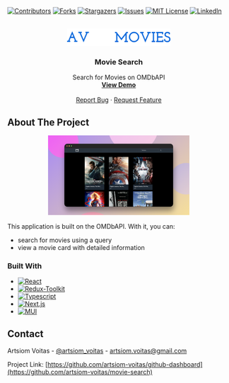 [![Contributors][contributors-shield]][contributors-url]
[![Forks][forks-shield]][forks-url]
[![Stargazers][stars-shield]][stars-url]
[![Issues][issues-shield]][issues-url]
[![MIT License][license-shield]][license-url]
[![LinkedIn][linkedin-shield]][linkedin-url]

<!-- PROJECT LOGO -->
<br />
<div align="center">
  <a target="_blank" href="https://github.com/artsiom-voitas/github-dashboard/">
    <img src="public/logo.png" alt="Logo" height="40">
  </a>

<h3 align="center">Movie Search</h3>

  <p align="center">
    Search for Movies on OMDbAPI
    <br />
    <a href="https://movie-search-acpn.vercel.app/"><strong>View Demo</strong></a>
    <br />
    <br />
    <a href="https://github.com/artsiom-voitas/movie-search/issues">Report Bug</a>
    ·
    <a href="https://github.com/artsiom-voitas/movie-search/issues">Request Feature</a>
  </p>
</div>

<!-- ABOUT THE PROJECT -->

## About The Project

<p align="center">
  <img src="public/movie-search.png" width="320" alt="Main page screenshot">
</p>

This application is built on the OMDbAPI. With it, you can:

- search for movies using a query
- view a movie card with detailed information

### Built With

- [![React][React.js]][React-url]
- [![Redux-Toolkit][Redux]][Redux-url]
- [![Typescript][Typescript]][Typescript-url]
- [![Next.js][Next.js]][Next.js-url]
- [![MUI][MUI]][MUI-url]

<!-- CONTACT -->

## Contact

Artsiom Voitas - [@artsiom_voitas](https://x.com/artsiom_voitas) - artsiom.voitas@gmail.com

Project Link: [https://github.com/artsiom-voitas/github-dashboard](https://github.com/artsiom-voitas/movie-search)

<!-- MARKDOWN LINKS & IMAGES -->
<!-- https://www.markdownguide.org/basic-syntax/#reference-style-links -->

[contributors-shield]: https://img.shields.io/github/contributors/artsiom-voitas/movie-search.svg?style=for-the-badge
[contributors-url]: https://github.com/artsiom-voitas/movie-search/graphs/contributors
[forks-shield]: https://img.shields.io/github/forks/artsiom-voitas/movie-search.svg?style=for-the-badge
[forks-url]: https://github.com/artsiom-voitas/movie-search/network/members
[stars-shield]: https://img.shields.io/github/stars/artsiom-voitas/movie-search.svg?style=for-the-badge
[stars-url]: https://github.com/artsiom-voitas/movie-search/stargazers
[issues-shield]: https://img.shields.io/github/issues/artsiom-voitas/movie-search.svg?style=for-the-badge
[issues-url]: https://github.com/artsiom-voitas/movie-search/issues
[license-shield]: https://img.shields.io/github/license/artsiom-voitas/movie-search.svg?style=for-the-badge
[license-url]: https://github.com/artsiom-voitas/movie-search/blob/master/LICENSE
[linkedin-shield]: https://img.shields.io/badge/-LinkedIn-black.svg?style=for-the-badge&logo=linkedin&colorB=555
[linkedin-url]: https://www.linkedin.com/in/artsiom-voitas/
[React.js]: https://img.shields.io/badge/React-20232A?style=for-the-badge&logo=react&logoColor=61DAFB
[React-url]: https://reactjs.org/
[Redux]: https://img.shields.io/badge/Redux-593D88?style=for-the-badge&logo=redux&logoColor=white
[Redux-url]: redux-toolkit.js.org
[Typescript]: https://img.shields.io/badge/TypeScript-007ACC?style=for-the-badge&logo=typescript&logoColor=white
[Typescript-url]: https://www.typescriptlang.org/
[Next.js]: https://img.shields.io/badge/Next-black?style=for-the-badge&logo=next.js&logoColor=white
[Next.js-url]: https://nextjs.org/
[MUI]: https://img.shields.io/badge/MUI-%230081CB.svg?style=for-the-badge&logo=mui&logoColor=white
[MUI-url]: https://mui.com
